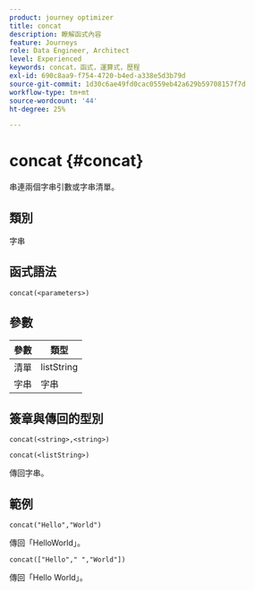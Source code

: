 ```yaml
---
product: journey optimizer
title: concat
description: 瞭解函式內容
feature: Journeys
role: Data Engineer, Architect
level: Experienced
keywords: concat，函式，運算式，歷程
exl-id: 690c8aa9-f754-4720-b4ed-a338e5d3b79d
source-git-commit: 1d30c6ae49fd0cac0559eb42a629b59708157f7d
workflow-type: tm+mt
source-wordcount: '44'
ht-degree: 25%

---
```


# concat {#concat}

串連兩個字串引數或字串清單。

## 類別

字串

## 函式語法

`concat(<parameters>)`

## 參數

| 參數 | 類型 |
|-----------|------------------|
| 清單 | listString |
| 字串 | 字串 |

## 簽章與傳回的型別

`concat(<string>,<string>)`

`concat(<listString>)`

傳回字串。

## 範例

`concat("Hello","World")`

傳回「HelloWorld」。

`concat(["Hello"," ","World"])`

傳回「Hello World」。
